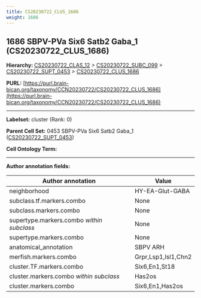 ```yaml
---
title: CS20230722_CLUS_1686
weight: 1686
---
```

## 1686 SBPV-PVa Six6 Satb2 Gaba_1 (CS20230722_CLUS_1686)
<b>Hierarchy: </b>
[CS20230722_CLAS_12](../CS20230722_CLAS_12) >
[CS20230722_SUBC_099](../CS20230722_SUBC_099) >
[CS20230722_SUPT_0453](../CS20230722_SUPT_0453) >
[CS20230722_CLUS_1686](../CS20230722_CLUS_1686)

**PURL:** [https://purl.brain-bican.org/taxonomy/CCN20230722/CS20230722_CLUS_1686](https://purl.brain-bican.org/taxonomy/CCN20230722/CS20230722_CLUS_1686)

---


**Labelset:** cluster (Rank: 0)

**Parent Cell Set:** 0453 SBPV-PVa Six6 Satb2 Gaba_1 ([CS20230722_SUPT_0453](../CS20230722_SUPT_0453))



**Cell Ontology Term:** 

[MARKER GENES.]: #


---

[TRANSFERRED ANNOTATIONS.]: #


[AUTHOR ANNOTATION FIELDS.]: #


**Author annotation fields:**

| Author annotation | Value |
|-------------------|-------|
|neighborhood|HY-EA-Glut-GABA|
|subclass.tf.markers.combo|None|
|subclass.markers.combo|None|
|supertype.markers.combo _within subclass_|None|
|supertype.markers.combo|None|
|anatomical_annotation|SBPV ARH|
|merfish.markers.combo|Grpr,Lsp1,Isl1,Chn2|
|cluster.TF.markers.combo|Six6,En1,St18|
|cluster.markers.combo _within subclass_|Has2os|
|cluster.markers.combo|Six6,En1,Has2os|
